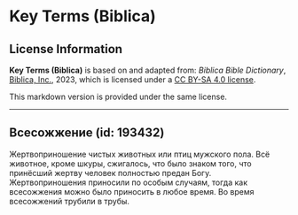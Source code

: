 # Key Terms (Biblica)

## License Information

**Key Terms (Biblica)** is based on and adapted from: _Biblica Bible Dictionary_, [Biblica, Inc.](https://www.biblica.com/), 2023, which is licensed under a [CC BY-SA 4.0 license](https://creativecommons.org/licenses/by-sa/4.0/legalcode.en).

This markdown version is provided under the same license.



--------------------------------

## Всесожжение (id: 193432)

Жертвоприношение чистых животных или птиц мужского пола. Всё животное, кроме шкуры, сжигалось, что было знаком того, что принёсший жертву человек полностью предан Богу. Жертвоприношения приносили по особым случаям, тогда как всесожжения можно было приносить в любое время. Во время всесожжений трубили в трубы.


